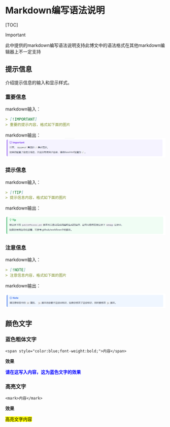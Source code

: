 # Markdown编写语法说明

[TOC]

> [!important]
>
> 此中提供的markdown编写语法说明支持此博文中的语法格式在其他markdown编辑器上不一定支持

## 提示信息

介绍提示信息的输入和显示样式。

### 重要信息

markdown输入：

```markdown
> [!IMPORTANT]
> 重要的提示内容，格式如下面的图片
```



markdown输出：![image-20240528191429151](Images/Markdown编写语法说明/image-20240528191429151.png)

### 提示信息

markdown输入：

```markdown
> [!TIP]
> 提示信息内容，格式如下面的图片
```



markdown输出：

![image-20240528191925065](Images/Markdown编写语法说明/image-20240528191925065.png)

### 注意信息

markdown输入：

```markdown
> [!NOTE]
> 注意信息内容，格式如下面的图片
```



markdown输出：

![image-20240528192156405](Images/Markdown编写语法说明/image-20240528192156405.png)

## 颜色文字

### 蓝色粗体文字

`<span style="color:blue;font-weight:bold;">内容</span>`

**效果**

<span style="color:blue;font-weight:bold;">请在这写入内容，这为蓝色文字的效果</span>

### 高亮文字

`<mark>内容</mark>`

**效果**

<mark>高亮文字内容</mark>

